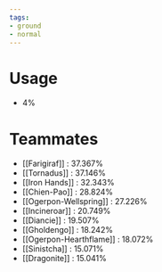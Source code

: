 ```yaml
---
tags:
- ground
- normal
---
```

# Usage
- 4%
# Teammates
- [[Farigiraf]] : 37.367%
- [[Tornadus]] : 37.146%
- [[Iron Hands]] : 32.343%
- [[Chien-Pao]] : 28.824%
- [[Ogerpon-Wellspring]] : 27.226%
- [[Incineroar]] : 20.749%
- [[Diancie]] : 19.507%
- [[Gholdengo]] : 18.242%
- [[Ogerpon-Hearthflame]] : 18.072%
- [[Sinistcha]] : 15.071%
- [[Dragonite]] : 15.041%